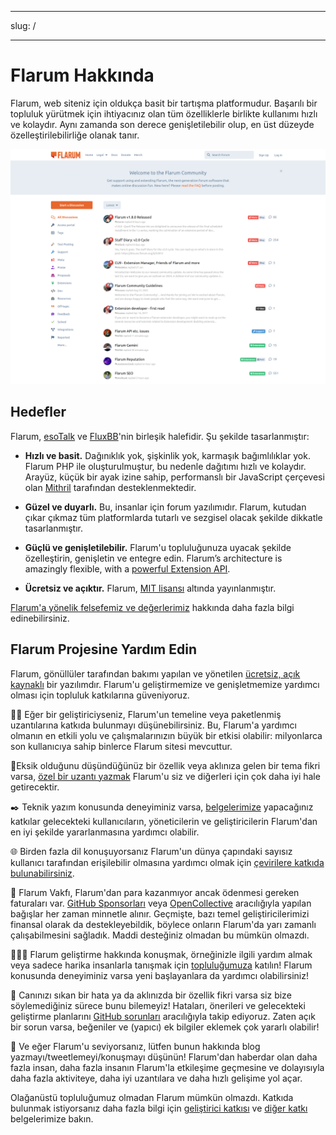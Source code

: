 - - -
slug: /
- - -

# Flarum Hakkında

Flarum, web siteniz için oldukça basit bir tartışma platformudur. Başarılı bir topluluk yürütmek için ihtiyacınız olan tüm özelliklerle birlikte kullanımı hızlı ve kolaydır. Aynı zamanda son derece genişletilebilir olup, en üst düzeyde özelleştirilebilirliğe olanak tanır.

![Flarum Ana Sayfa Ekran Görüntüsü](./assets/home_screenshot.png)

## Hedefler

Flarum, [esoTalk](https://github.com/esotalk/esoTalk) ve [FluxBB](https://fluxbb.org)'nin birleşik halefidir. Şu şekilde tasarlanmıştır:

* **Hızlı ve basit.** Dağınıklık yok, şişkinlik yok, karmaşık bağımlılıklar yok. Flarum PHP ile oluşturulmuştur, bu nedenle dağıtımı hızlı ve kolaydır. Arayüz, küçük bir ayak izine sahip, performanslı bir JavaScript çerçevesi olan [Mithril](https://mithril.js.org) tarafından desteklenmektedir.

* **Güzel ve duyarlı.** Bu, insanlar için forum yazılımıdır. Flarum, kutudan çıkar çıkmaz tüm platformlarda tutarlı ve sezgisel olacak şekilde dikkatle tasarlanmıştır.

* **Güçlü ve genişletilebilir.** Flarum'u topluluğunuza uyacak şekilde özelleştirin, genişletin ve entegre edin. Flarum’s architecture is amazingly flexible, with a [powerful Extension API](./extend/README.md).

* **Ücretsiz ve açıktır.** Flarum, [MIT lisansı](https://github.com/flarum/flarum/blob/master/LICENSE) altında yayınlanmıştır.

[Flarum'a yönelik felsefemiz ve değerlerimiz](https://discuss.flarum.org/d/28869-flarum-philosophy-and-values) hakkında daha fazla bilgi edinebilirsiniz.

## Flarum Projesine Yardım Edin

Flarum, gönüllüler tarafından bakımı yapılan ve yönetilen [ücretsiz, açık kaynaklı](https://github.com/flarum/core) bir yazılımdır. Flarum'u geliştirmemize ve genişletmemize yardımcı olması için topluluk katkılarına güveniyoruz.

🧑‍💻 Eğer bir geliştiriciyseniz, Flarum'un temeline veya paketlenmiş uzantılarına katkıda bulunmayı düşünebilirsiniz. Bu, Flarum'a yardımcı olmanın en etkili yolu ve çalışmalarınızın büyük bir etkisi olabilir: milyonlarca son kullanıcıya sahip binlerce Flarum sitesi mevcuttur.

🧩Eksik olduğunu düşündüğünüz bir özellik veya aklınıza gelen bir tema fikri varsa, [özel bir uzantı yazmak](extend/README.md) Flarum'u siz ve diğerleri için çok daha iyi hale getirecektir.

✒️ Teknik yazım konusunda deneyiminiz varsa, [belgelerimize](https://github.com/flarum/docs/issues) yapacağınız katkılar gelecekteki kullanıcıların, yöneticilerin ve geliştiricilerin Flarum'dan en iyi şekilde yararlanmasına yardımcı olabilir.

🌐 Birden fazla dil konuşuyorsanız Flarum'un dünya çapındaki sayısız kullanıcı tarafından erişilebilir olmasına yardımcı olmak için [çevirilere katkıda bulunabilirsiniz](extend/language-packs.md).

💸 Flarum Vakfı, Flarum'dan para kazanmıyor ancak ödenmesi gereken faturaları var. [GitHub Sponsorları](https://github.com/sponsors/flarum) veya [OpenCollective](https://opencollective.com/flarum) aracılığıyla yapılan bağışlar her zaman minnetle alınır. Geçmişte, bazı temel geliştiricilerimizi finansal olarak da destekleyebildik, böylece onların Flarum'da yarı zamanlı çalışabilmesini sağladık. Maddi desteğiniz olmadan bu mümkün olmazdı.

🧑‍🤝‍🧑 Flarum geliştirme hakkında konuşmak, örneğinizle ilgili yardım almak veya sadece harika insanlarla tanışmak için [topluluğumuza](https://discuss.flarum.org) katılın! Flarum konusunda deneyiminiz varsa yeni başlayanlara da yardımcı olabilirsiniz!

🐛 Canınızı sıkan bir hata ya da aklınızda bir özellik fikri varsa siz bize söylemediğiniz sürece bunu bilemeyiz! Hataları, önerileri ve gelecekteki geliştirme planlarını [GitHub sorunları](https://github.com/flarum/core/issues) aracılığıyla takip ediyoruz. Zaten açık bir sorun varsa, beğeniler ve (yapıcı) ek bilgiler eklemek çok yararlı olabilir!

📣 Ve eğer Flarum'u seviyorsanız, lütfen bunun hakkında blog yazmayı/tweetlemeyi/konuşmayı düşünün! Flarum'dan haberdar olan daha fazla insan, daha fazla insanın Flarum'la etkileşime geçmesine ve dolayısıyla daha fazla aktiviteye, daha iyi uzantılara ve daha hızlı gelişime yol açar.

Olağanüstü topluluğumuz olmadan Flarum mümkün olmazdı. Katkıda bulunmak istiyorsanız daha fazla bilgi için [geliştirici katkısı](contributing.md) ve [diğer katkı](contributing-docs-translations.md) belgelerimize bakın.
